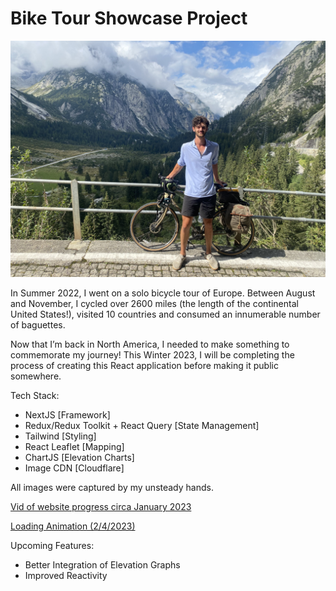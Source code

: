 # Bike Tour Showcase Project

![Header Pic](/util/readMePic.jpg)

In Summer 2022, I went on a solo bicycle tour of Europe. Between August and November, I cycled over 2600 miles (the length of the continental United States!), visited 10 countries and consumed an innumerable number of baguettes.

Now that I’m back in North America, I needed to make something to commemorate my journey! This Winter 2023, I will be completing the process of creating this React application before making it public somewhere.

Tech Stack:
- NextJS [Framework]
- Redux/Redux Toolkit + React Query [State Management]
- Tailwind [Styling]
- React Leaflet [Mapping]
- ChartJS [Elevation Charts]
- Image CDN [Cloudflare]

All images were captured by my unsteady hands. 

[Vid of website progress circa January 2023](https://www.loom.com/share/ac601d7900ec45658d822c8668dc2b10)

[Loading Animation (2/4/2023)](https://www.loom.com/share/02b87235e9d0400babd6f4168b82b97a)

Upcoming Features:
- Better Integration of Elevation Graphs
- Improved Reactivity
